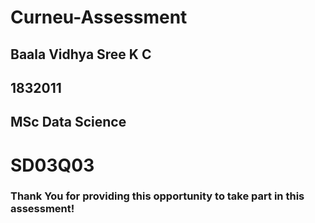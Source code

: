 # Curneu-Assessment

## Baala Vidhya Sree K C
## 1832011
## MSc Data Science

# SD03Q03


### Thank You for providing this opportunity to take part in this assessment!
